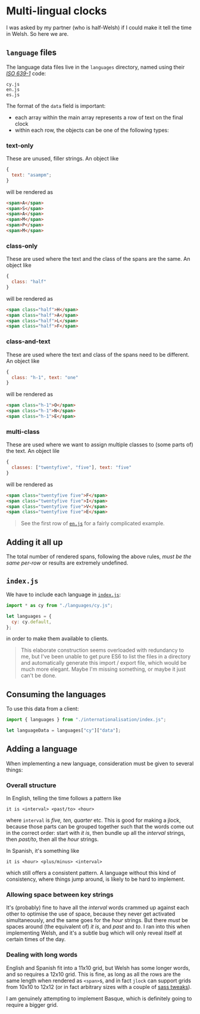 # Multi-lingual clocks

I was asked by my partner (who is half-Welsh) if I could make it tell the time in Welsh. So here we are.

## `language` files

The language data files live in the `languages` directory, named using their [_ISO 639-1_](https://en.wikipedia.org/wiki/List_of_ISO_639-1_codes) code:

```
cy.js
en.js
es.js
```

The format of the `data` field is important:

- each array within the main array represents a row of text on the final clock
- within each row, the objects can be one of the following types:

### text-only

These are unused, filler strings. An object like

```javascript
{
  text: "asampm";
}
```

will be rendered as

```html
<span>A</span>
<span>S</span>
<span>A</span>
<span>M</span>
<span>P</span>
<span>M</span>
```

### class-only

These are used where the text and the class of the spans are the same. An object like

```javascript
{
  class: "half"
}
```

will be rendered as

```html
<span class="half">H</span>
<span class="half">A</span>
<span class="half">L</span>
<span class="half">F</span>
```

### class-and-text

These are used where the text and class of the spans need to be different. An object like

```javascript
{
  class: "h-1", text: "one"
}
```

will be rendered as

```html
<span class="h-1">O</span>
<span class="h-1">N</span>
<span class="h-1">E</span>
```

### multi-class

These are used where we want to assign multiple classes to (some parts of) the text. An object lile

```javascript
{
  classes: ["twentyfive", "five"], text: "five"
}
```

will be rendered as

```html
<span class="twentyfive five">F</span>
<span class="twentyfive five">I</span>
<span class="twentyfive five">V</span>
<span class="twentyfive five">E</span>
```

> See the first row of [`en.js`](languages/es.js) for a fairly complicated example.

## Adding it all up

The total number of rendered spans, following the above rules, _must be the same per-row_ or results are extremely undefined.

## `index.js`

We have to include each language in [`index.js`](index.js):

```javascript
import * as cy from "./languages/cy.js";

let languages = {
  cy: cy.default,
};
```

in order to make them available to clients.

> This elaborate construction seems overloaded with redundancy to me, but I've been unable to get pure ES6 to list the files in a directory and automatically generate this import / export file, which would be much more elegant. Maybe I'm missing something, or maybe it just can't be done.

## Consuming the languages

To use this data from a client:

```javascript
import { languages } from "./internationalisation/index.js";

let languageData = languages["cy"]["data"];
```

## Adding a language

When implementing a new language, consideration must be given to several things:

### Overall structure

In English, telling the time follows a pattern like

```
it is <interval> <past/to> <hour>
```

where `interval` is _five, ten, quarter_ etc. This is good for making a jlock, because those parts can be grouped together such that the words come out in the correct order: start with _it is_, then bundle up all the _interval_ strings, then _past/to_, then all the _hour_ strings.

In Spanish, it's something like

```
it is <hour> <plus/minus> <interval>
```

which still offers a consistent pattern. A language without this kind of consistency, where things jump around, is likely to be hard to implement.

### Allowing space between key strings

It's (probably) fine to have all the _interval_ words crammed up against each other to optimise the use of space, because they never get activated simultaneously, and the same goes for the _hour_ strings. But there _must_ be spaces around (the equivalent of) _it is_, and _past_ and _to_. I ran into this when implementing Welsh, and it's a subtle bug which will only reveal itself at certain times of the day.

### Dealing with long words

English and Spanish fit into a 11x10 grid, but Welsh has some longer words, and so requires a 12x10 grid. This is fine, as long as all the rows are the same length when rendered as `<span>`s, and in fact `jlock` can support grids from 10x10 to 12x12 (or in fact arbitrary sizes with a couple of [sass tweaks](../../../../sass/base/_vars.scss)).

I am genuinely attempting to implement Basque, which is definitely going to require a bigger grid.
